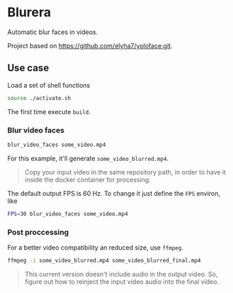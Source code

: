 # Blurera

Automatic blur faces in videos.

Project based on https://github.com/elyha7/yoloface.git.


## Use case

Load a set of shell functions
```sh
source ./activate.sh
```

The first time execute `build`.

### Blur video faces

```sh
blur_video_faces some_video.mp4
```
For this example, it'll generate `some_video_blurred.mp4`.

> Copy your input video in the same repository path, in order to have it inside the docker container for processing.

The default output FPS is 60 Hz. To change it just define the `FPS` environ, like

```sh
FPS=30 blur_video_faces some_video.mp4
```

### Post proccessing

For a better video compatibility an reduced size, use `ffmpeg`.
```sh
ffmpeg -i some_video_blurred.mp4 some_video_blurred_final.mp4
```

> This current version doesn't include audio in the output video. So, figure out how to reinject the input video audio
> into the final video.
